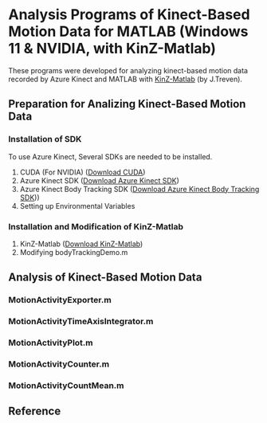 # Analysis Programs of Kinect-Based Motion Data for MATLAB (Windows 11 & NVIDIA, with KinZ-Matlab)
These programs were developed for analyzing kinect-based motion data recorded by Azure Kinect and MATLAB with [KinZ-Matlab](https://github.com/jrterven/KinZ-Matlab) (by J.Treven).  


## Preparation for Analizing Kinect-Based Motion Data

### Installation of SDK
To use Azure Kinect, Several SDKs are needed to be installed.  
1. CUDA (For NVIDIA) ([Download CUDA](https://developer.nvidia.com/cuda-downloads?/))  
2. Azure Kinect SDK ([Download Azure Kinect SDK](https://github.com/microsoft/Azure-Kinect-Sensor-SDK/blob/develop/docs/usage.md))  
3. Azure Kinect Body Tracking SDK ([Download Azure Kinect Body Tracking SDK](https://learn.microsoft.com/en-us/azure/kinect-dk/body-sdk-download)))  
4. Setting up Environmental Variables  

### Installation and Modification of KinZ-Matlab
1. KinZ-Matlab ([Download KinZ-Matlab](https://github.com/jrterven/KinZ-Matlab))  
2. Modifying bodyTrackingDemo.m  

## Analysis of Kinect-Based Motion Data

### MotionActivityExporter.m

### MotionActivityTimeAxisIntegrator.m

### MotionActivityPlot.m

### MotionActivityCounter.m

### MotionActivityCountMean.m

## Reference
